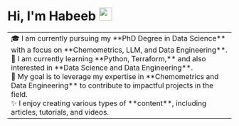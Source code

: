 # Hi, I'm Habeeb <img src="https://github.com/TheDudeThatCode/TheDudeThatCode/blob/master/Assets/Hi.gif" width="29px">

<!--
**habeeb3579/habeeb3579** is a ✨ _special_ ✨ repository because its `README.md` (this file) appears on your GitHub profile.

Here are some ideas to get you started:

- 🔭 I’m currently working on ...
- 🌱 I’m currently learning ...
- 👯 I’m looking to collaborate on ...
- 🤔 I’m looking for help with ...
- 💬 Ask me about ...
- 📫 How to reach me: ...
- 😄 Pronouns: ...
- ⚡ Fun fact: ...
-->

<table>
  <tr>
    <td valign="center">
      🎓 I am currently pursuing my **PhD Degree in Data Science** with a focus on **Chemometrics, LLM, and Data Engineering**.<br>
      🌱 I am currently learning **Python, Terraform,** and also interested in **Data Science and Data Engineering**.<br>
      🎯 My goal is to leverage my expertise in **Chemometrics and Data Engineering** to contribute to impactful projects in the field.<br>
      ✨ I enjoy creating various types of **content**, including articles, tutorials, and videos.
    </td>
  </tr>
</table>

